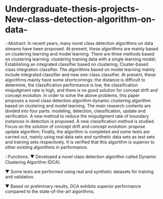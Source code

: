 # Undergraduate-thesis-projects-New-class-detection-algorithm-on-data-

💡Abstract:
In recent years, many novel class detection algorithms on data streams have been proposed. 
At present, these algorithms are mainly based on clustering learning and model learning. 
There are three methods based on clustering learning: clustering training data with a single learning model; 
Establishing an integrated classifier based on clustering; Cluster-based class integration classifier. 
The algorithms based on model learning mainly include integrated classifier and new one-class classifier. 
At present, these algorithms mainly have some shortcomings: the distance is difficult to determine, the classification performance is low, 
the classification misjudgment rate is high, and there is no good solution for concept drift and concept evolution.
In order to solve the above problems, this paper proposes a novel class detection algorithm dynamic clustering algorithm based on clustering and model learning. 
The main research contents are divided into four parts: modeling, detection, classification, update and verification. 
A new method to reduce the misjudgment rate of boundary instances in detection is proposed. A new classification method is studied. 
Focus on the solution of concept drift and concept evolution: propose update algorithm;
Finally, the algorithm is completed and some tests are carried out, mainly using real data sets and synthetic data sets as test sets and training sets respectively. 
It is verified that this algorithm is superior to other existing algorithms in performance.



💡Functions:
▼ Developed a novel class detection algorithm called Dynamic Clustering Algorithm (DCA).

▼ Some tests are performed using real and synthetic datasets for training and validation.

▼ Based on preliminary results, DCA exhibits superior performance compared to the state-of-the-art algorithms.

